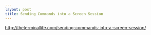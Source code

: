 ```yaml
---
layout: post
title: Sending Commands into a Screen Session
---
```

http://theterminallife.com/sending-commands-into-a-screen-session/
